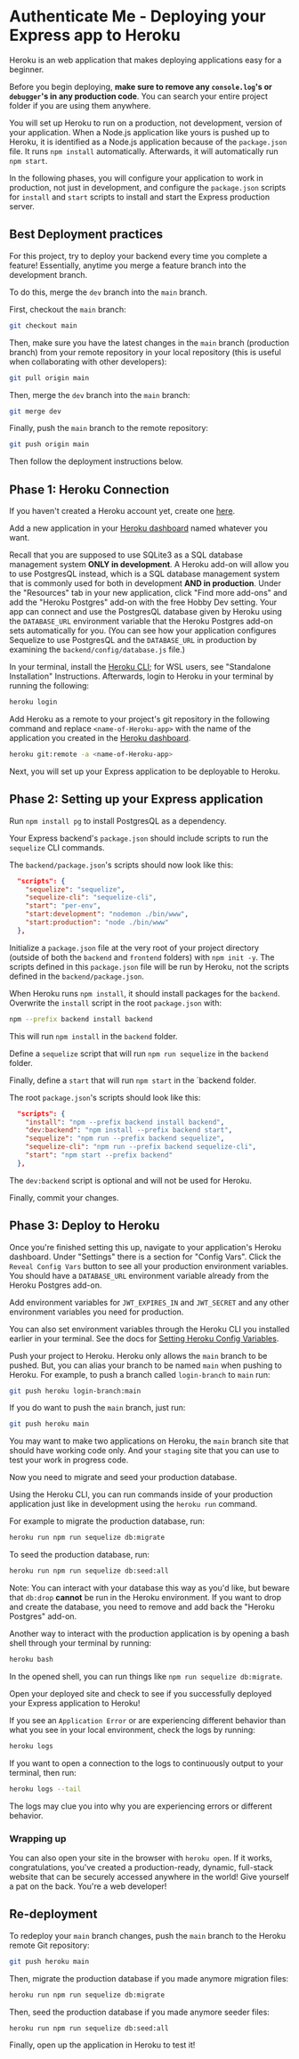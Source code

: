 # Authenticate Me - Deploying your Express app to Heroku

Heroku is an web application that makes deploying applications easy for a
beginner.

Before you begin deploying, **make sure to remove any `console.log`'s or
`debugger`'s in any production code**. You can search your entire project folder
if you are using them anywhere.

You will set up Heroku to run on a production, not development, version of your
application. When a Node.js application like yours is pushed up to Heroku, it is
identified as a Node.js application because of the `package.json` file. It runs
`npm install` automatically. Afterwards, it will automatically run `npm start`.

In the following phases, you will configure your application to work in
production, not just in development, and configure the `package.json` scripts
for `install` and `start` scripts to install and start the Express production
server.

## Best Deployment practices

For this project, try to deploy your backend every time you complete a feature!
Essentially, anytime you merge a feature branch into the development branch.

To do this, merge the `dev` branch into the `main` branch.

First, checkout the `main` branch:

```bash
git checkout main
```

Then, make sure you have the latest changes in the `main` branch (production
branch) from your remote repository in your local repository (this is useful
when collaborating with other developers):

```bash
git pull origin main
```

Then, merge the `dev` branch into the `main` branch:

```bash
git merge dev
```

Finally, push the `main` branch to the remote repository:

```bash
git push origin main
```

Then follow the deployment instructions below.

## Phase 1: Heroku Connection

If you haven't created a Heroku account yet, create one [here][Create Heroku
Account].

Add a new application in your [Heroku dashboard] named whatever you want.

Recall that you are supposed to use SQLite3 as a SQL database management
system **ONLY in development**. A Heroku add-on will allow you to use
PostgresQL instead, which is a SQL database management system that is commonly
used for both in development **AND in production**. Under the "Resources" tab in
your new application, click "Find more add-ons" and add the "Heroku Postgres"
add-on with the free Hobby Dev setting. Your app can connect and use the
PostgresQL database given by Heroku using the `DATABASE_URL` environment
variable that the Heroku Postgres add-on sets automatically for you. (You can
see how your application configures Sequelize to use PostgresQL and the
`DATABASE_URL` in production by examining the `backend/config/database.js`
file.)

In your terminal, install the [Heroku CLI]; for WSL users, see "Standalone
Installation" Instructions. Afterwards, login to Heroku in your
terminal by running the following:

```bash
heroku login
```

Add Heroku as a remote to your project's git repository in the following command
and replace `<name-of-Heroku-app>` with the name of the application you created
in the [Heroku dashboard].

```bash
heroku git:remote -a <name-of-Heroku-app>
```

Next, you will set up your Express application to be deployable to Heroku.

## Phase 2: Setting up your Express application

Run `npm install pg` to install PostgresQL as a dependency.

Your Express backend's `package.json` should include scripts to run the
`sequelize` CLI commands.

The `backend/package.json`'s scripts should now look like this:

```json
  "scripts": {
    "sequelize": "sequelize",
    "sequelize-cli": "sequelize-cli",
    "start": "per-env",
    "start:development": "nodemon ./bin/www",
    "start:production": "node ./bin/www"
  },
```

Initialize a `package.json` file at the very root of your project directory
(outside of both the `backend` and `frontend` folders) with `npm init -y`.
The scripts defined in this `package.json` file will be run by Heroku, not
the scripts defined in the `backend/package.json`.

When Heroku runs `npm install`, it should install packages for the `backend`.
Overwrite the `install` script in the root `package.json` with:

```bash
npm --prefix backend install backend
```

This will run `npm install` in the `backend` folder.

Define a `sequelize` script that will run `npm run sequelize` in the `backend`
folder.

Finally, define a `start` that will run `npm start` in the `backend folder.

The root `package.json`'s scripts should look like this:

```json
  "scripts": {
    "install": "npm --prefix backend install backend",
    "dev:backend": "npm install --prefix backend start",
    "sequelize": "npm run --prefix backend sequelize",
    "sequelize-cli": "npm run --prefix backend sequelize-cli",
    "start": "npm start --prefix backend"
  },
```

The `dev:backend` script is optional and will not be used for Heroku.

Finally, commit your changes.

## Phase 3: Deploy to Heroku

Once you're finished setting this up, navigate to your application's Heroku
dashboard. Under "Settings" there is a section for "Config Vars". Click the
`Reveal Config Vars` button to see all your production environment variables.
You should have a `DATABASE_URL` environment variable already from the
Heroku Postgres add-on.

Add environment variables for `JWT_EXPIRES_IN` and `JWT_SECRET` and any other
environment variables you need for production.

You can also set environment variables through the Heroku CLI you installed
earlier in your terminal. See the docs for [Setting Heroku Config Variables].

Push your project to Heroku. Heroku only allows the `main` branch to be
pushed. But, you can alias your branch to be named `main` when pushing to
Heroku. For example, to push a branch called `login-branch` to `main` run:

```bash
git push heroku login-branch:main
```

If you do want to push the `main` branch, just run:

```bash
git push heroku main
```

You may want to make two applications on Heroku, the `main` branch site that
should have working code only. And your `staging` site that you can use to test
your work in progress code.

Now you need to migrate and seed your production database.

Using the Heroku CLI, you can run commands inside of your production
application just like in development using the `heroku run` command.

For example to migrate the production database, run:

```bash
heroku run npm run sequelize db:migrate
```

To seed the production database, run:

```bash
heroku run npm run sequelize db:seed:all
```

Note: You can interact with your database this way as you'd like, but beware
that  `db:drop` **cannot** be run in the Heroku environment. If you want to drop
and create the database, you need to remove and add back the "Heroku Postgres"
add-on.

Another way to interact with the production application is by opening a bash
shell through your terminal by running:

```bash
heroku bash
```

In the opened shell, you can run things like `npm run sequelize db:migrate`.

Open your deployed site and check to see if you successfully deployed your
Express application to Heroku!

If you see an `Application Error` or are experiencing different behavior than
what you see in your local environment, check the logs by running:

```bash
heroku logs
```

If you want to open a connection to the logs to continuously output to your
terminal, then run:

```bash
heroku logs --tail
```

The logs may clue you into why you are experiencing errors or different
behavior.

### Wrapping up

You can also open your site in the browser with `heroku open`. If it works,
congratulations, you've created a production-ready, dynamic, full-stack website
that can be securely accessed anywhere in the world! Give yourself a pat on the
back. You're a web developer!

## Re-deployment

To redeploy your `main` branch changes, push the `main` branch to the Heroku
remote Git repository:

```bash
git push heroku main
```

Then, migrate the production database if you made anymore migration files:

```bash
heroku run npm run sequelize db:migrate
```

Then, seed the production database if you made anymore seeder files:

```bash
heroku run npm run sequelize db:seed:all
```

Finally, open up the application in Heroku to test it!

[Heroku Dashboard]: https://dashboard.heroku.com/
[Create Heroku Account]: https://signup.heroku.com/
[Heroku CLI]: https://devcenter.heroku.com/articles/heroku-command-line
[Setting Heroku Config Variables]: https://devcenter.heroku.com/articles/config-vars
[Content Security Policy]: https://developer.mozilla.org/en-US/docs/Web/HTTP/CSP